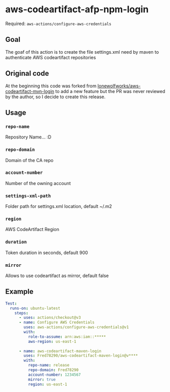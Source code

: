 # aws-codeartifact-afp-npm-login
Required: `aws-actions/configure-aws-credentials`

## Goal

The goaf of this action is to create the file settings.xml need by maven to authenticate AWS codeartifact repositories

## Original code

At the beginning this code was forked from [lonewolfworks/aws-codeartifact-mvn-login](https://github.com/lonewolfworks/aws-codeartifact-mvn-login) to add a new feature but the PR was never reviewed by the author, so I decide to create this release.

## Usage

### `repo-name`

Repository Name... :D

### `repo-domain`

Domain of the CA repo

### `account-number`

Number of the owning account

### `settings-xml-path`

Folder path for settings.xml location, default ~/.m2

### `region`

AWS CodeArtifact Region

### `duration`

Token duration in seconds, default 900

### `mirror`

Allows to use codeartifact as mirror, default false

## Example

```yml
Test:
  runs-on: ubuntu-latest
    steps:
      - uses: actions/checkout@v3
      - name: Configure AWS Credentials
        uses: aws-actions/configure-aws-credentials@v1
        with:
          role-to-assume: arn:aws:iam::*****
          aws-region: us-east-1
          
      - name: aws-codeartifact-maven-login
        uses: Fred78290/aws-codeartifact-maven-login@v****
        with:
          repo-name: release
          repo-domain: Fred78290
          account-number: 1234567
          mirror: true
          region: us-east-1
```
